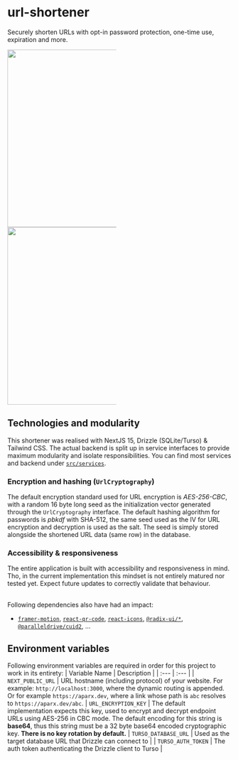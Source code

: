 # url-shortener
Securely shorten URLs with opt-in password protection, one-time use, expiration and more.
<div style="columns: 2">
	<img width = "400" src="https://github.com/user-attachments/assets/58d24604-98a8-4e14-b3fa-6aa7e07bf710">
  <img width = "400" src="https://github.com/user-attachments/assets/a4270bd2-db96-46c3-9844-0268a8702cbc">
</div>

## Technologies and modularity
This shortener was realised with NextJS 15, Drizzle (SQLite/Turso) & Tailwind CSS. The actual backend is split up in service interfaces to provide maximum modularity and isolate responsibilities. You can find most services and backend under [`src/services`](https://github.com/aparx/url-shortener/tree/master/src/services). 

### Encryption and hashing (`UrlCryptography`)
The default encryption standard used for URL encryption is _AES-256-CBC_, with a random 16 byte long seed as the initialization vector generated through the `UrlCryptography` interface. The default hashing algorithm for passwords is _pbkdf_ with SHA-512, the same seed used as the IV for URL encryption and decryption is used as the salt. The seed is simply stored alongside the shortened URL data (same row) in the database.

### Accessibility & responsiveness
The entire application is built with accessibility and responsiveness in mind. Tho, in the current implementation this mindset is not entirely matured nor tested yet. Expect future updates to correctly validate that behaviour.

<br/>Following dependencies also have had an impact:
- [`framer-motion`](https://www.npmjs.com/package/framer-motion), [`react-qr-code`](https://www.npmjs.com/package/react-qr-code), [`react-icons`](https://www.npmjs.com/package/react-icons), [`@radix-ui/*`](https://www.npmjs.com/search?q=%40radix-ui), [`@paralleldrive/cuid2`](https://www.npmjs.com/package/@paralleldrive/cuid2), ...

## Environment variables
Following environment variables are required in order for this project to work in its entirety:
| Variable Name | Description |
| :--- | :--- |
| `NEXT_PUBLIC_URL` | URL hostname (including protocol) of your website. For example: `http://localhost:3000`, where the dynamic routing is appended. Or for example `https://aparx.dev`, where a link whose path is `abc` resolves to `https://aparx.dev/abc`.
| `URL_ENCRYPTION_KEY` | The default implementation expects this key, used to encrypt and decrypt endpoint URLs using AES-256 in CBC mode. The default encoding for this string is **base64**, thus this string must be a 32 byte base64 encoded cryptographic key. **There is no key rotation by default.**
| `TURSO_DATABASE_URL` | Used as the target database URL that Drizzle can connect to |
| `TURSO_AUTH_TOKEN` | The auth token authenticating the Drizzle client to Turso |
